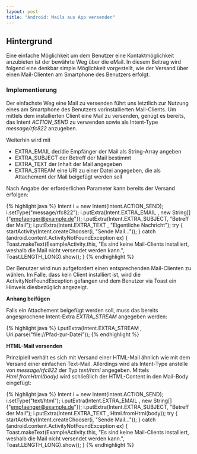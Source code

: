 ```yaml
---
layout: post
title: "Android: Mails aus App versenden"
---
```




## Hintergrund

Eine einfache Möglichkeit um dem Benutzer eine Kontaktmöglichkeit anzubieten ist der bewährte Weg über die eMail.
In diesem Beitrag wird folgend eine denkbar simple Möglichkeit vorgestellt, wie der Versand über einen Mail-Clienten am Smartphone des Benutzers erfolgt.

### Implementierung

Der einfachste Weg eine Mail zu versenden führt uns letztlich zur Nutzung eines am Smartphone des Benutzers vorinstallierten Mail-Clients.
Um mittels dem installierten Client eine Mail zu versenden, genügt es bereits, das Intent <em>ACTION_SEND</em> zu verwenden sowie als Intent-Type <em>message/rfc822</em> anzugeben.

Weiterhin wird mit
 - EXTRA_EMAIL der/die Empfänger der Mail als String-Array angeben
 - EXTRA_SUBJECT der Betreff der Mail bestimmt
 - EXTRA_TEXT der Inhalt der Mail angegeben
 - EXTRA_STREAM eine URI zu einer Datei angegeben, die als Attachement der Mail beigefügt werden soll

Nach Angabe der erforderlichen Parameter kann bereits der Versand erfolgen:

{% highlight java %}
Intent i = new Intent(Intent.ACTION_SEND);
i.setType("message/rfc822");
i.putExtra(Intent.EXTRA_EMAIL  , new String[]{"empfaenger@example.de"});
i.putExtra(Intent.EXTRA_SUBJECT, "Betreff der Mail");
i.putExtra(Intent.EXTRA_TEXT   , "Eigentliche Nachricht");
try {
    startActivity(Intent.createChooser(i, "Sende Mail..."));
} catch (android.content.ActivityNotFoundException ex) {
    Toast.makeText(ExampleActivity.this, "Es sind keine Mail-Clients installiert, weshalb die Mail nicht versendet werden kann.", Toast.LENGTH_LONG).show();
}
{% endhighlight %}

Der Benutzer wird nun aufgefordert einen entsprechenden Mail-Clienten zu wählen.
Im Falle, dass kein Client installiert ist, wird die ActivityNotFoundException gefangen und dem Benutzer via Toast ein Hinweis diesbezüglich angezeigt.

<strong>Anhang beifügen</strong>

Falls ein Attachement beigefügt werden soll, muss das bereits angesprochene Intent-Extra <em>EXTRA_STREAM</em> angegeben werden:

{% highlight java %}
i.putExtra(Intent.EXTRA_STREAM   , Uri.parse("file://Pfad-zur-Datei"));
{% endhighlight %}

<strong>HTML-Mail versenden</strong>

Prinzipiell verhält es sich mit Versand einer HTML-Mail ähnlich wie mit dem Versand einer einfachen Text-Mail.
Allerdings wird als Intent-Type anstelle von <em>message/rfc822</em> der Typ <em>text/html</em> angegeben.
Mittels <em>Html.fromHtml(body)</em> wird schließlich der HTML-Content in den Mail-Body eingefügt:

{% highlight java %}
Intent i = new Intent(Intent.ACTION_SEND);
i.setType("text/html");
i.putExtra(Intent.EXTRA_EMAIL  , new String[]{"empfaenger@example.de"});
i.putExtra(Intent.EXTRA_SUBJECT, "Betreff der Mail");
i.putExtra(Intent.EXTRA_TEXT   ,  Html.fromHtml(body));
try {
    startActivity(Intent.createChooser(i, "Sende Mail..."));
} catch (android.content.ActivityNotFoundException ex) {
    Toast.makeText(ExampleActivity.this, "Es sind keine Mail-Clients installiert, weshalb die Mail nicht versendet werden kann.", Toast.LENGTH_LONG).show();
}
{% endhighlight %}